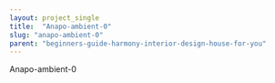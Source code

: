 ```yaml
---
layout: project_single
title:  "Anapo-ambient-0"
slug: "anapo-ambient-0"
parent: "beginners-guide-harmony-interior-design-house-for-you"
---
```

Anapo-ambient-0